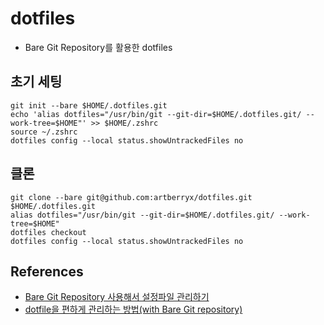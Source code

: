 # dotfiles

- Bare Git Repository를 활용한 dotfiles

## 초기 세팅

```
git init --bare $HOME/.dotfiles.git
echo 'alias dotfiles="/usr/bin/git --git-dir=$HOME/.dotfiles.git/ --work-tree=$HOME"' >> $HOME/.zshrc
source ~/.zshrc
dotfiles config --local status.showUntrackedFiles no
```

## 클론

```
git clone --bare git@github.com:artberryx/dotfiles.git $HOME/.dotfiles.git
alias dotfiles="/usr/bin/git --git-dir=$HOME/.dotfiles.git/ --work-tree=$HOME"
dotfiles checkout
dotfiles config --local status.showUntrackedFiles no
```

## References

- [Bare Git Repository 사용해서 설정파일 관리하기](https://harfangk.github.io/2016/09/18/manage-dotfiles-with-a-git-bare-repository-ko.html)
- [dotfile을 편하게 관리하는 방법(with Bare Git repository)](https://velog.io/@wannte/dotfile%EC%9D%84-%ED%8E%B8%ED%95%98%EA%B2%8C-%EA%B4%80%EB%A6%AC%ED%95%98%EB%8A%94-%EB%B0%A9%EB%B2%95with-Bare-Git-repository)

